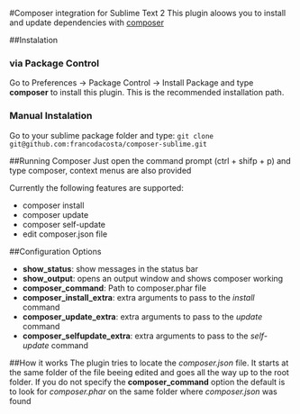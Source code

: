 #Composer integration for Sublime Text 2
This plugin aloows you to install and update dependencies with [composer](http://www.getcomposer.org/)

##Instalation
### via Package Control
Go to Preferences -> Package Control -> Install Package and type **composer** to install this plugin. This is the recommended installation path.
### Manual Instalation
Go to your sublime package folder and type:
```git clone git@github.com:francodacosta/composer-sublime.git```

##Running Composer
Just open the command prompt (ctrl + shifp + p) and type composer, context menus are also provided

Currently the following features are supported:

* composer install
* composer update
* composer self-update
* edit composer.json file


##Configuration Options

* __show_status__: show messages in the status bar
* __show_output__: opens an output window and shows composer working
* __composer_command__:  Path to composer.phar file
* __composer_install_extra__: extra arguments to pass to the *install* command
* __composer_update_extra__: extra arguments to pass to the *update* command
* __composer_selfupdate_extra__: extra arguments to pass to the *self-update* command

##How it works
The plugin tries to locate the *composer.json* file. It starts at the same folder of the file beeing edited and goes all the way up to the root folder.
If you do not specify the __composer_command__ option the default is to look for *composer.phar* on the same folder where *composer.json* was found
